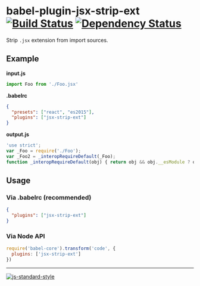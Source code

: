 # babel-plugin-jsx-strip-ext [![Build Status](https://img.shields.io/travis/alanshaw/babel-plugin-jsx-strip-ext/master.svg)](https://travis-ci.org/alanshaw/babel-plugin-jsx-strip-ext) [![Dependency Status](https://david-dm.org/alanshaw/babel-plugin-jsx-strip-ext.svg)](https://david-dm.org/alanshaw/babel-plugin-jsx-strip-ext)

Strip `.jsx` extension from import sources.

## Example

**input.js**
```js
import Foo from './Foo.jsx'
```

**.babelrc**
```json
{
  "presets": ["react", "es2015"],
  "plugins": ["jsx-strip-ext"]
}
```

**output.js**
```js
'use strict';
var _Foo = require('./Foo');
var _Foo2 = _interopRequireDefault(_Foo);
function _interopRequireDefault(obj) { return obj && obj.__esModule ? obj : { default: obj }; }
```

## Usage

### Via .babelrc (recommended)

```json
{
  "plugins": ["jsx-strip-ext"]
}
```

### Via Node API

```js
require('babel-core').transform('code', {
  plugins: ['jsx-strip-ext']
})
```

---

[![js-standard-style](https://cdn.rawgit.com/feross/standard/master/badge.svg)](https://github.com/feross/standard)

